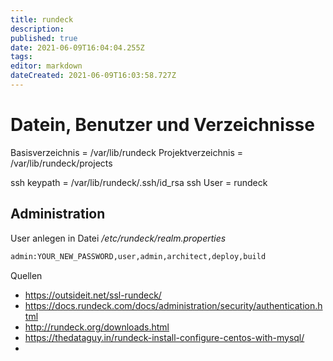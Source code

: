 ```yaml
---
title: rundeck
description: 
published: true
date: 2021-06-09T16:04:04.255Z
tags: 
editor: markdown
dateCreated: 2021-06-09T16:03:58.727Z
---
```


# Datein, Benutzer  und Verzeichnisse

Basisverzeichnis = /var/lib/rundeck
Projektverzeichnis = /var/lib/rundeck/projects

ssh keypath = /var/lib/rundeck/.ssh/id_rsa
ssh User = rundeck

## Administration

User anlegen in Datei _/etc/rundeck/realm.properties_

```sh
admin:YOUR_NEW_PASSWORD,user,admin,architect,deploy,build
```

Quellen

* https://outsideit.net/ssl-rundeck/
* https://docs.rundeck.com/docs/administration/security/authentication.html
* http://rundeck.org/downloads.html
* https://thedataguy.in/rundeck-install-configure-centos-with-mysql/
* 
